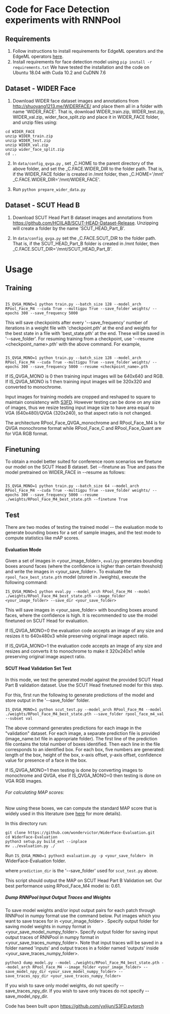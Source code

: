 # Code for Face Detection experiments with RNNPool
## Requirements
1. Follow instructions to install requirements for EdgeML operators and the EdgeML operators [here](https://github.com/microsoft/EdgeML/blob/master/pytorch/README.md).
2. Install requirements for face detection model using
``` pip install -r requirements.txt ``` 
We have tested the installation and the code on Ubuntu 18.04 with Cuda 10.2 and CuDNN 7.6

## Dataset - WIDER Face
1. Download WIDER face dataset images and annotations from http://shuoyang1213.me/WIDERFACE/ and place them all in a folder with name 'WIDER_FACE'. That is, download WIDER_train.zip, WIDER_test.zip, WIDER_val.zip, wider_face_split.zip and place it in WIDER_FACE folder, and unzip files using: 

```shell
cd WIDER_FACE
unzip WIDER_train.zip
unzip WIDER_test.zip
unzip WIDER_val.zip
unzip wider_face_split.zip
cd ..

```

2. In `data/config_qvga.py` , set _C.HOME to the parent directory of the above folder, and set the _C.FACE.WIDER_DIR to the folder path. 
That is, if the WIDER_FACE folder is created in /mnt folder, then _C.HOME='/mnt'
_C.FACE.WIDER_DIR='/mnt/WIDER_FACE'.

3. Run
``` python prepare_wider_data.py ```

## Dataset - SCUT Head B
1. Download SCUT Head Part B dataset images and annotations from https://github.com/HCIILAB/SCUT-HEAD-Dataset-Release. Unzipping will create a folder by the name 'SCUT_HEAD_Part_B'.

2. In `data/config_qvga.py` set the _C.FACE.SCUT_DIR to the folder path. 
That is, if the SCUT_HEAD_Part_B folder is created in /mnt folder, then _C.FACE.SCUT_DIR='/mnt/SCUT_HEAD_Part_B'.


# Usage

## Training

```shell

IS_QVGA_MONO=1 python train.py --batch_size 128 --model_arch RPool_Face_M4 --cuda True --multigpu True --save_folder weights/ --epochs 300 --save_frequency 5000 

```
This will save checkpoints after every '--save_frequency' number of iterations in a weight file with 'checkpoint.pth' at the end and weights for the best state in a file with 'best_state.pth' at the end. These will be saved in '--save_folder'. For resuming training from a checkpoint, use '--resume <checkpoint_name>.pth' with the above command. For example, 


```shell

IS_QVGA_MONO=1 python train.py --batch_size 128 --model_arch RPool_Face_M4 --cuda True --multigpu True --save_folder weights/ --epochs 300 --save_frequency 5000 --resume <checkpoint_name>.pth

```

If IS_QVGA_MONO is 0 then training input images will be 640x640 and RGB. 
If IS_QVGA_MONO is 1 then training input images will be 320x320 and converted to monochrome. 

Input images for training models are cropped and reshaped to square to maintain consistency with [S3FD](https://arxiv.org/abs/1708.05237). However testing can be done on any size of images, thus we resize testing input image size to have area equal to VGA (640x480)/QVGA (320x240), so that aspect ratio is not changed.

The architecture RPool_Face_QVGA_monochrome and RPool_Face_M4 is for QVGA monochrome format while RPool_Face_C and RPool_Face_Quant are for VGA RGB format.

## Finetuning

To obtain a model better suited for conference room scenarios we finetune our model on the SCUT Head B dataset. Set --finetune as True and pass the model pretrained on WIDER_FACE in --resume as follows:

```shell

IS_QVGA_MONO=1 python train.py --batch_size 64 --model_arch RPool_Face_M4 --cuda True --multigpu True --save_folder weights/ --epochs 300 --save_frequency 5000 --resume ./weights/RPool_Face_M4_best_state.pth --finetune True

```


## Test
There are two modes of testing the trained model -- the evaluation mode to generate bounding boxes for a set of sample images, and the test mode to compute statistics like mAP scores.

#### Evaluation Mode

Given a set of images in <your_image_folder>, `eval/py` generates bounding boxes around faces (where the confidence is higher than certain threshold) and write the images in <your_save_folder>. To evaluate the `rpool_face_best_state.pth` model (stored in ./weights), execute the following command: 

```shell
IS_QVGA_MONO=1 python eval.py --model_arch RPool_Face_M4 --model ./weights/RPool_Face_M4_best_state.pth --image_folder <your_image_folder> --save_dir <your_save_folder>
```

This will save images in <your_save_folder> with bounding boxes around faces, where the confidence is high. It is recommended to use the model finetuned on SCUT Head for evaluation.

If IS_QVGA_MONO=0 the evaluation code accepts an image of any size and resizes it to 640x480x3 while preserving original image aspect ratio.

If IS_QVGA_MONO=1 the evaluation code accepts an image of any size and resizes and converts it to monochrome to make it 320x240x1 while preserving original image aspect ratio.

#### SCUT Head Validation Set Test
In this mode, we test the generated model against the provided SCUT Head Part B validation dataset. Use the SCUT Head finetuned model for this step.

For this, first run the following to generate predictions of the model and store output in the '--save_folder' folder. 

```shell
IS_QVGA_MONO=1 python scut_test.py --model_arch RPool_Face_M4 --model ./weights/RPool_Face_M4_best_state.pth --save_folder rpool_face_m4_val --subset val
```

The above command generates predictions for each image in the "validation" dataset. For each image, a separate prediction file is provided (image_name.txt file in appropriate folder). The first line of the prediction file contains the total number of boxes identified. 
Then each line in the file corresponds to an identified box. For each box, five numbers are generated: length of the box, height of the box, x-axis offset, y-axis offset, confidence value for presence of a face in the box. 

If IS_QVGA_MONO=1 then testing is done by converting images to monochrome and QVGA, else if IS_QVGA_MONO=0 then testing is done on VGA RGB images.

###### For calculating MAP scores:
Now using these boxes, we can compute the standard MAP score that is widely used in this literature (see [here](https://medium.com/@jonathan_hui/map-mean-average-precision-for-object-detection-45c121a31173) for more details).

In this directory run:
``` 
git clone https://github.com/wondervictor/WiderFace-Evaluation.git
cd WiderFace-Evaluation 
python3 setup.py build_ext --inplace
mv ../evaluation.py ./
```

Run ```IS_QVGA_MONO=1 python3 evaluation.py -p <your_save_folder> ``` in WiderFace-Evaluation folder.

where `prediction_dir` is the '--save_folder' used for `scut_test.py` above. 

This script should output the MAP on SCUT Head Part B Validation set. Our best performance using RPool_Face_M4 model is: 0.61.


##### Dump RNNPool Input Output Traces and Weights

To save model weights and/or input output pairs for each patch through RNNPool in numpy format use the command below. Put images which you want to save traces for in <your_image_folder> . Specify output folder for saving model weights in numpy format in <your_save_model_numpy_folder>. Specify output folder for saving input output traces of RNNPool in numpy format in <your_save_traces_numpy_folder>. Note that input traces will be saved in a folder named 'inputs' and output traces in a folder named 'outputs' inside <your_save_traces_numpy_folder>.

```shell
python3 dump_model.py --model ./weights/RPool_Face_M4_best_state.pth --model_arch RPool_Face_M4 --image_folder <your_image_folder> --save_model_npy_dir <your_save_model_numpy_folder> --save_traces_npy_dir <your_save_traces_numpy_folder>
```
If you wish to save only model weights, do not specify --save_traces_npy_dir. If you wish to save only traces do not specify --save_model_npy_dir.

Code has been built upon https://github.com/yxlijun/S3FD.pytorch